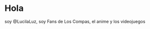 <h1> Hola </h1>
soy @LucilaLuz, soy Fans de Los Compas, el anime y los videojuegos

<!---
LucilaLuz/LucilaLuz is a ✨ special ✨ repository because its `README.md` (this file) appears on your GitHub profile.
You can click the Preview link to take a look at your changes.
--->
